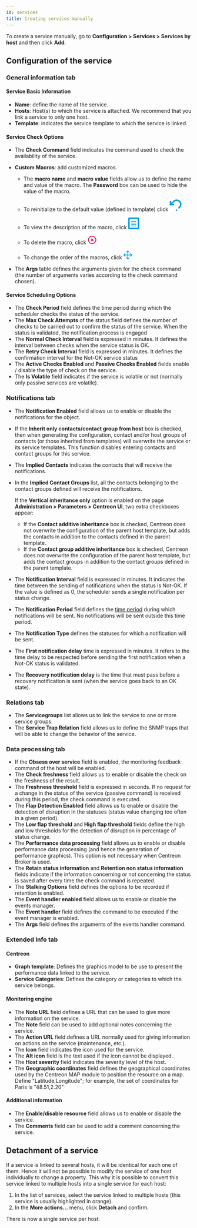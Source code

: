 ```yaml
---
id: services
title: Creating services manually
---
```


To create a service manually, go to **Configuration \> Services > Services by host** and then click **Add**.

## Configuration of the service

### General information tab

#### Service Basic Information

* **Name**: define the name of the service.
* **Hosts**: Host(s) to which the service is attached. We recommend that you link a service to only one host.
* **Template**: indicates the service template to which the service is linked.

#### Service Check Options

* The **Check Command** field indicates the command used to check the availability of the service.

* **Custom Macros**: add customized macros.

   - The **macro name** and **macro value** fields allow us to define the name and value of the macro. The **Password** box
can be used to hide the value of the macro.

   - To reinitialize to the default value (defined in template) click ![image](../../assets/configuration/common/undo.png#thumbnail1)

   - To view the description of the macro, click ![image](../../assets/configuration/common/description.png#thumbnail1)

   - To delete the macro, click ![image](../../assets/configuration/common/delete.png#thumbnail1)

   - To change the order of the macros, click ![image](../../assets/configuration/common/move.png#thumbnail1)

* The **Args** table defines the arguments given for the check command (the number of arguments varies according to the
  check command chosen).

#### Service Scheduling Options

* The **Check Period** field defines the time period during which the scheduler checks the status of the service.
* The **Max Check Attempts** of the status field defines the number of checks to be carried out to confirm the status of
  the service. When the status is validated, the notification process is engaged
* The **Normal Check Interval** field is expressed in minutes. It defines the interval between checks when the service status is OK.
* The **Retry Check Interval** field is expressed in minutes. It defines the confirmation interval for the Not-OK service status
* The **Active Checks Enabled** and **Passive Checks Enabled** fields enable / disable the type of check on the service.
* The **Is Volatile** field indicates if the service is volatile or not (normally only passive services are volatile).

### Notifications tab

* The **Notification Enabled** field allows us to enable or disable the notifications for the object.
* If the **Inherit only contacts/contact group from host** box is checked, then when generating the configuration, contact
  and/or host groups of contacts (or those inherited from templates) will overwrite the service or its service
  templates. This function disables entering contacts and contact groups for this service.
* The **Implied Contacts** indicates the contacts that will receive the notifications.
* In the **Implied Contact Groups** list, all the contacts belonging to the contact groups defined will receive the notifications.
  
  If the **Vertical inheritance only** option is enabled on the page **Administration > Parameters > Centreon UI**, two extra checkboxes appear:

    * If the **Contact additive inheritance** box is checked, Centreon does not overwrite the configuration of the parent host template, but adds the contacts in addition to the contacts defined in the parent template.
    * If the **Contact group additive inheritance** box is checked, Centreon does not overwrite the configuration of the parent host template, but adds the contact groups in addition to the contact groups defined in the parent template.

* The **Notification Interval** field is expressed in minutes. It indicates the time between the sending of notifications
  when the status is Not-OK. If the value is defined as 0, the scheduler sends a single notification per status change.
* The **Notification Period** field defines the [time period](../basic-objects/timeperiods.md) during which notifications will be sent. No notifications will be sent outside this time period.
* The **Notification Type** defines the statuses for which a notification will be sent.
* The **First notification delay** time is expressed in minutes. It refers to the time delay to be respected before
  sending the first notification when a Not-OK status is validated.
* The **Recovery notification delay** is the time that must pass before a recovery notification is sent (when the service goes back to an OK state).

### Relations tab

* The **Servicegroups** list allows us to link the service to one or more service groups.
* The **Service Trap Relation** field allows us to define the SNMP traps that will be able to change the behavior of the service.

### Data processing tab

* If the **Obsess over service** field is enabled, the monitoring feedback command of the host will be enabled.
* The **Check freshness** field allows us to enable or disable the check on the freshness of the result.
* The **Freshness threshold** field is expressed in seconds. If no request for a change in the status
  of the service (passive command) is received during this period, the check command is executed.
* The **Flap Detection Enabled** field allows us to enable or disable the detection of disruption in the statuses (status
  value changing too often in a given period).
* The **Low flap threshold** and **High flap threshold** fields define the high and low thresholds for the detection of
  disruption in percentage of status change.
* The **Performance data processing** field allows us to enable or disable performance data processing (and hence the
  generation of performance graphics). This option is not necessary when Centreon Broker is used.
* The **Retain status information** and **Retention non status information** fields indicate if the information concerning
  or not concerning the status is saved after every time the check command is repeated.
* The **Stalking Options** field defines the options to be recorded if retention is enabled.
* The **Event handler enabled** field allows us to enable or disable the events manager.
* The **Event handler** field defines the command to be executed if the event manager is enabled.
* The **Args** field defines the arguments of the events handler command.

### Extended Info tab

#### Centreon

* **Graph template**: Defines the graphics model to be use to present the performance data linked to the service.
* **Service Categories**: Defines the category or categories to which the service belongs.

#### Monitoring engine

* The **Note URL** field defines a URL that can be used to give more information on the service.
* The **Note** field can be used to add optional notes concerning the service.
* The **Action URL** field defines a URL normally used for giving information on actions on the service (maintenance, etc.).
* The **Icon** field indicates the icon used for the service.
* The **Alt icon** field is the text used if the icon cannot be displayed.
* The **Host severity** field indicates the severity level of the host.
* The **Geographic coordinates** field defines the geographical coordinates used by the Centreon MAP module to position the resource on a map.
  Define "Latitude,Longitude"; for example, the set of coordinates for Paris is "48.51,2.20"

#### Additional information

* The **Enable/disable resource** field allows us to enable or disable the service.
* The **Comments** field can be used to add a comment concerning the service.

## Detachment of a service

If a service is linked to several hosts, it will be identical for each one of them. Hence it will not be possible to
modify the service of one host individually to change a property. This why it is possible to convert this service linked
to multiple hosts into a single service for each host:

1. In the list of services, select the service linked to multiple hosts (this service is usually highlighted in orange).
2. In the **More actions...** menu, click **Detach** and confirm.

There is now a single service per host.

